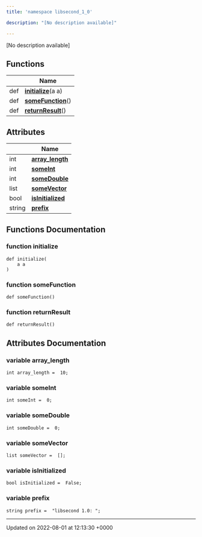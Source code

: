 ```yaml
---
title: 'namespace libsecond_1_0'

description: "[No description available]"

---
```







[No description available]

## Functions

|                | Name           |
| -------------- | -------------- |
| def | **[initialize](/documentation/code/namespaces/namespacelibsecond__1__0/#function-initialize)**(a a) |
| def | **[someFunction](/documentation/code/namespaces/namespacelibsecond__1__0/#function-somefunction)**() |
| def | **[returnResult](/documentation/code/namespaces/namespacelibsecond__1__0/#function-returnresult)**() |

## Attributes

|                | Name           |
| -------------- | -------------- |
| int | **[array_length](/documentation/code/namespaces/namespacelibsecond__1__0/#variable-array-length)**  |
| int | **[someInt](/documentation/code/namespaces/namespacelibsecond__1__0/#variable-someint)**  |
| int | **[someDouble](/documentation/code/namespaces/namespacelibsecond__1__0/#variable-somedouble)**  |
| list | **[someVector](/documentation/code/namespaces/namespacelibsecond__1__0/#variable-somevector)**  |
| bool | **[isInitialized](/documentation/code/namespaces/namespacelibsecond__1__0/#variable-isinitialized)**  |
| string | **[prefix](/documentation/code/namespaces/namespacelibsecond__1__0/#variable-prefix)**  |


## Functions Documentation

### function initialize

```
def initialize(
    a a
)
```


### function someFunction

```
def someFunction()
```


### function returnResult

```
def returnResult()
```



## Attributes Documentation

### variable array_length

```
int array_length =  10;
```


### variable someInt

```
int someInt =  0;
```


### variable someDouble

```
int someDouble =  0;
```


### variable someVector

```
list someVector =  [];
```


### variable isInitialized

```
bool isInitialized =  False;
```


### variable prefix

```
string prefix =  "libsecond 1.0: ";
```





-------------------------------

Updated on 2022-08-01 at 12:13:30 +0000